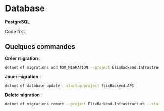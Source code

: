 # Database

**PostgreSQL**

Code first

## Quelques commandes 

**Créer migration** :
```bash
dotnet ef migrations add NOM_MIGRATION --project ElixBackend.Infrastructure --startup-project ElixBackend.API
```

**Jouer migration** :
```bash
dotnet ef database update --startup-project ElixBackend.API
```

**Delete migration** :
```bash
dotnet ef migrations remove --project ElixBackend.Infrastructure --startup-project ElixBackend.API
```



